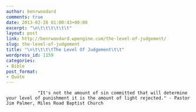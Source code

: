 ```yaml
---
author: benrwoodard
comments: true
date: 2013-02-28 01:00:43+00:00
excerpt: "\n\t\t\t\t\t\t"
layout: post
link: http://benrwoodard.wpengine.com/the-level-of-judgement/
slug: the-level-of-judgement
title: "\n\t\t\t\tThe Level Of Judgement\t\t"
wordpress_id: 1159
categories:
- Bible
post_format:
- Quote
---
```



				"It's not the amount of sin committed that will determine your level of punishment it is the amount of light rejected." - Pastor Jim Palmer, Miles Road Baptist Church		
